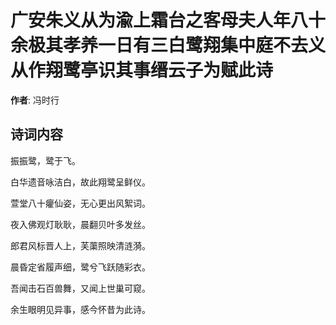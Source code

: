 # 广安朱义从为渝上霜台之客母夫人年八十余极其孝养一日有三白鹭翔集中庭不去义从作翔鹭亭识其事缙云子为赋此诗

**作者**: 冯时行

## 诗词内容

振振鹭，鹭于飞。

白华遗音咏洁白，故此翔鹭呈鲜仪。

萱堂八十癯仙姿，无心更出风絮词。

夜入佛观灯耿耿，晨翻贝叶多发丝。

郎君风标晋人上，芙蕖照映清涟漪。

晨昏定省履声细，鹭兮飞跃随彩衣。

吾闻击石百兽舞，又闻上世巢可窥。

余生眼明见异事，感今怀昔为此诗。

